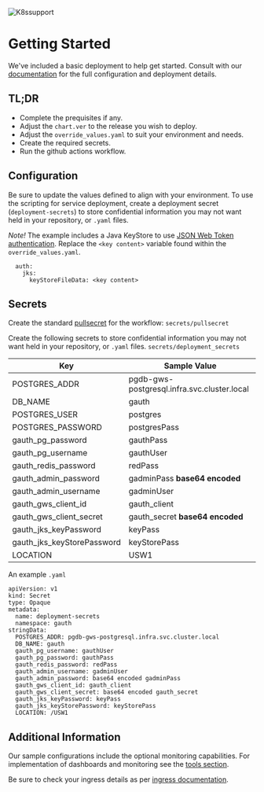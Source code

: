 ![K8ssupport](https://badgen.net/badge/supported%20K8s%20release/1.22/cyan)
# Getting Started
We've included a basic deployment to help get started.
Consult with our [documentation](https://all.docs.genesys.com/AUTH/Current/AuthPEGuide/Overview) for the full configuration and deployment details.

## TL;DR
- Complete the prequisites if any.
- Adjust the `chart.ver` to the release you wish to deploy.
- Adjust the `override_values.yaml` to suit your environment and needs.
- Create the required secrets.
- Run the github actions workflow.

## Configuration

Be sure to update the values defined to align with your environment.
To use the scripting for service deployment, create a deployment secret (`deployment-secrets`) to store confidential information you may not want held in your repository, or `.yaml` files. 

*Note!* The example includes a Java KeyStore to use [JSON Web Token authentication](https://all.docs.genesys.com/AUTH/Current/AuthPEGuide/Configure). Replace the `<key content>` variable found within the `override_values.yaml`.

```
  auth:
    jks:
      keyStoreFileData: <key content>	
```

## Secrets 
Create the standard [pullsecret](../#-considerations) for the workflow: 
`secrets/pullsecret`

Create the following secrets to store confidential information you may not want held in your repository, or `.yaml` files. 
`secrets/deployment_secrets`

|Key|Sample Value|
|-|-|
POSTGRES_ADDR|pgdb-gws-postgresql.infra.svc.cluster.local
DB_NAME|gauth
POSTGRES_USER|postgres
POSTGRES_PASSWORD|postgresPass
gauth_pg_password|gauthPass
gauth_pg_username|gauthUser
gauth_redis_password|redPass
gauth_admin_password|gadminPass **base64 encoded**
gauth_admin_username|gadminUser
gauth_gws_client_id|gauth_client
gauth_gws_client_secret|gauth_secret **base64 encoded**
gauth_jks_keyPassword|keyPass
gauth_jks_keyStorePassword|keyStorePass
LOCATION|USW1

An example `.yaml`
```
apiVersion: v1
kind: Secret
type: Opaque
metadata:
  name: deployment-secrets
  namespace: gauth
stringData:
  POSTGRES_ADDR: pgdb-gws-postgresql.infra.svc.cluster.local
  DB_NAME: gauth
  gauth_pg_username: gauthUser
  gauth_pg_password: gauthPass
  gauth_redis_password: redPass
  gauth_admin_username: gadminUser
  gauth_admin_password: base64 encoded gadminPass
  gauth_gws_client_id: gauth_client
  gauth_gws_client_secret: base64 encoded gauth_secret
  gauth_jks_keyPassword: keyPass 
  gauth_jks_keyStorePassword: keyStorePass
  LOCATION: /USW1
```
## Additional Information

Our sample configurations include the optional monitoring capabilities. For implementation of dashboards and monitoring see the [tools section](/tools).

Be sure to check your ingress details as per [ingress documentation](/doc/ingress.md).
